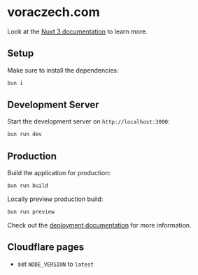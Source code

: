 # voraczech.com

Look at the [Nuxt 3 documentation](https://nuxt.com/docs/getting-started/introduction) to learn more.

## Setup

Make sure to install the dependencies:

```bash
bun i
```

## Development Server

Start the development server on `http://localhost:3000`:

```bash
bun run dev
```

## Production

Build the application for production:

```bash
bun run build
```

Locally preview production build:

```bash
bun run preview
```

Check out the [deployment documentation](https://nuxt.com/docs/getting-started/deployment) for more information.

## Cloudflare pages

- set `NODE_VERSION` to `latest`
